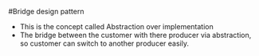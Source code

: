 #Bridge design pattern
- This is the concept called Abstraction over implementation
- The bridge between the customer with there producer via abstraction, so customer can switch to another producer easily.
